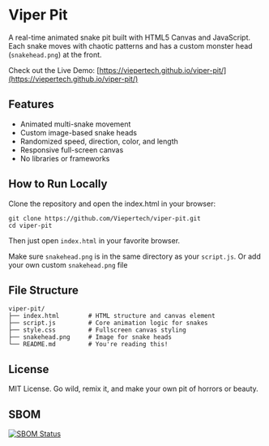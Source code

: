 # Viper Pit

A real-time animated snake pit built with HTML5 Canvas and JavaScript. Each snake moves with chaotic patterns and has a custom monster head (`snakehead.png`) at the front.

Check out the Live Demo: [https://viepertech.github.io/viper-pit/](https://viepertech.github.io/viper-pit/)

## Features

- Animated multi-snake movement
- Custom image-based snake heads
- Randomized speed, direction, color, and length
- Responsive full-screen canvas
- No libraries or frameworks

## How to Run Locally
Clone the repository and open the index.html in your browser:

```
git clone https://github.com/Viepertech/viper-pit.git
cd viper-pit
```

Then just open `index.html` in your favorite browser.

Make sure `snakehead.png` is in the same directory as your `script.js`. Or add your own custom `snakehead.png` file

## File Structure

```
viper-pit/
├── index.html        # HTML structure and canvas element
├── script.js         # Core animation logic for snakes
├── style.css         # Fullscreen canvas styling
├── snakehead.png     # Image for snake heads
└── README.md         # You're reading this!
```

## License

MIT License. Go wild, remix it, and make your own pit of horrors or beauty.

## SBOM
[![SBOM Status](https://img.shields.io/badge/SBOM-Generated-brightgreen)](https://github.com/Viepertech/viper-pit/actions)
   
